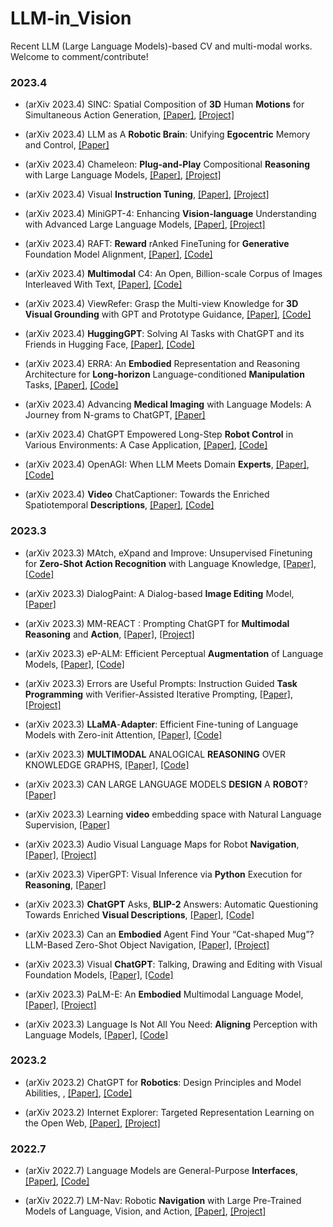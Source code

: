 # LLM-in_Vision
Recent LLM (Large Language Models)-based CV and multi-modal works. Welcome to comment/contribute!

### 2023.4

<!-- - (arXiv 2023.4) , [[Paper]](), [[Code]]()

- (arXiv 2023.4) , [[Paper]](), [[Code]]()

- (arXiv 2023.4) , [[Paper]](), [[Code]]()

- (arXiv 2023.4) , [[Paper]](), [[Code]]()

- (arXiv 2023.4) , [[Paper]](), [[Code]]()

- (arXiv 2023.4) , [[Paper]](), [[Code]]()

- (arXiv 2023.4) , [[Paper]](), [[Code]]()

- (arXiv 2023.4) , [[Paper]](), [[Code]]()

- (arXiv 2023.4) , [[Paper]](), [[Code]]()

- (arXiv 2023.4) , [[Paper]](), [[Code]]()

- (arXiv 2023.4) , [[Paper]](), [[Code]]()

- (arXiv 2023.4) , [[Paper]](), [[Code]]() -->

- (arXiv 2023.4) SINC: Spatial Composition of **3D** Human **Motions** for Simultaneous Action Generation, [[Paper]](https://arxiv.org/pdf/2304.10417.pdf), [[Project]](https://sinc.is.tue.mpg.de/)

- (arXiv 2023.4) LLM as A **Robotic Brain**: Unifying **Egocentric** Memory and Control, [[Paper]](https://arxiv.org/pdf/2304.09349.pdf)

- (arXiv 2023.4) Chameleon: **Plug-and-Play** Compositional **Reasoning** with Large Language Models, [[Paper]](https://arxiv.org/pdf/2304.09842.pdf), [[Project]](https://chameleon-llm.github.io/)

- (arXiv 2023.4) Visual **Instruction Tuning**, [[Paper]](https://arxiv.org/pdf/2304.08485.pdf), [[Project]](https://llava-vl.github.io/)

- (arXiv 2023.4) MiniGPT-4: Enhancing **Vision-language** Understanding with Advanced Large Language Models, [[Paper]](https://github.com/Vision-CAIR/MiniGPT-4/blob/main/MiniGPT_4.pdf), [[Project]](https://minigpt-4.github.io/)

- (arXiv 2023.4) RAFT: **Reward** rAnked FineTuning for **Generative** Foundation Model Alignment, [[Paper]](https://arxiv.org/pdf/2304.06767.pdf), [[Code]]()

- (arXiv 2023.4) **Multimodal** C4: An Open, Billion-scale Corpus of Images Interleaved With Text, [[Paper]](https://arxiv.org/pdf/2304.06939.pdf), [[Code]](https://github.com/allenai/mmc4)

- (arXiv 2023.4) ViewRefer: Grasp the Multi-view Knowledge for **3D Visual Grounding** with GPT and Prototype Guidance, [[Paper]](https://arxiv.org/pdf/2303.16894.pdf), [[Code]](https://github.com/ZiyuGuo99/ViewRefer3D)

- (arXiv 2023.4) **HuggingGPT**: Solving AI Tasks with ChatGPT and its Friends in Hugging Face, [[Paper]](https://arxiv.org/pdf/2303.17580.pdf), [[Code]](https://github.com/microsoft/JARVIS)

- (arXiv 2023.4) ERRA: An **Embodied** Representation and Reasoning Architecture for **Long-horizon** Language-conditioned **Manipulation** Tasks, [[Paper]](https://arxiv.org/pdf/2304.02251.pdf), [[Code]](https://robotll.github.io/ERRA/)

- (arXiv 2023.4) Advancing **Medical Imaging** with Language Models: A Journey from N-grams to ChatGPT, [[Paper]](https://arxiv.org/ftp/arxiv/papers/2304/2304.04920.pdf)

- (arXiv 2023.4) ChatGPT Empowered Long-Step **Robot Control** in Various Environments: A Case Application, [[Paper]](https://arxiv.org/pdf/2304.03893.pdf), [[Code]](https://github.com/microsoft/ChatGPT-Robot-Manipulation-Prompts)

- (arXiv 2023.4) OpenAGI: When LLM Meets Domain **Experts**, [[Paper]](https://arxiv.org/pdf/2304.04370.pdf), [[Code]](https://github.com/agiresearch/OpenAGI)

- (arXiv 2023.4) **Video** ChatCaptioner: Towards the Enriched Spatiotemporal **Descriptions**, [[Paper]](https://arxiv.org/pdf/2304.04227.pdf), [[Code]](https://github.com/Vision-CAIR/ChatCaptioner)

### 2023.3

<!-- - (arXiv 2023.3) , [[Paper]](), [[Code]]()

- (arXiv 2023.3) , [[Paper]](), [[Code]]()

- (arXiv 2023.3) , [[Paper]](), [[Code]]()

- (arXiv 2023.3) , [[Paper]](), [[Code]]()

- (arXiv 2023.3) , [[Paper]](), [[Code]]()

- (arXiv 2023.3) , [[Paper]](), [[Code]]()

- (arXiv 2023.3) , [[Paper]](), [[Code]]()

- (arXiv 2023.3) , [[Paper]](), [[Code]]() -->

- (arXiv 2023.3) MAtch, eXpand and Improve: Unsupervised Finetuning for **Zero-Shot Action Recognition** with Language Knowledge, [[Paper]](https://arxiv.org/pdf/2303.08914.pdf), [[Code]](https://github.com/wlin-at/MAXI)

- (arXiv 2023.3) DialogPaint: A Dialog-based **Image Editing** Model, [[Paper]](https://arxiv.org/pdf/2303.10073.pdf)

- (arXiv 2023.3) MM-REACT : Prompting ChatGPT for **Multimodal Reasoning** and **Action**, [[Paper]](https://arxiv.org/pdf/2303.11381.pdf), [[Project]](https://multimodal-react.github.io/)

- (arXiv 2023.3) eP-ALM: Efficient Perceptual **Augmentation** of Language Models, [[Paper]](https://arxiv.org/pdf/2303.11403.pdf), [[Code]](https://github.com/mshukor/eP-ALM)

- (arXiv 2023.3) Errors are Useful Prompts: Instruction Guided **Task Programming** with Verifier-Assisted Iterative Prompting, [[Paper]](https://arxiv.org/pdf/2303.14100.pdf), [[Project]](https://ac-rad.github.io/clairify/)

- (arXiv 2023.3) **LLaMA**-**Adapter**: Efficient Fine-tuning of Language Models with Zero-init Attention, [[Paper]](https://arxiv.org/pdf/2303.16199.pdf), [[Code]](https://github.com/ZrrSkywalker/LLaMA-Adapter)

- (arXiv 2023.3) **MULTIMODAL** ANALOGICAL **REASONING** OVER KNOWLEDGE GRAPHS, [[Paper]](https://arxiv.org/pdf/2210.00312.pdf), [[Code]](https://github.com/zjunlp/MKG_Analogy)

- (arXiv 2023.3) CAN LARGE LANGUAGE MODELS **DESIGN** A **ROBOT**? [[Paper]](https://arxiv.org/pdf/2303.15324.pdf)

- (arXiv 2023.3) Learning **video** embedding space with Natural Language Supervision, [[Paper]](https://arxiv.org/pdf/2303.14584.pdf)

- (arXiv 2023.3) Audio Visual Language Maps for Robot **Navigation**, [[Paper]](https://arxiv.org/pdf/2303.07522.pdf), [[Project]](https://avlmaps.github.io/)

- (arXiv 2023.3) ViperGPT: Visual Inference via **Python** Execution for **Reasoning**, [[Paper]](https://arxiv.org/pdf/2303.08128.pdf)

- (arXiv 2023.3) **ChatGPT** Asks, **BLIP-2** Answers: Automatic Questioning Towards Enriched **Visual Descriptions**, [[Paper]](https://arxiv.org/pdf/2303.06594.pdf), [[Code]](https://github.com/Vision-CAIR/ChatCaptioner)

- (arXiv 2023.3) Can an **Embodied** Agent Find Your “Cat-shaped Mug”? LLM-Based Zero-Shot Object Navigation, [[Paper]](https://arxiv.org/pdf/2303.03480.pdf), [[Project]](https://gamma.umd.edu/LGX/)

- (arXiv 2023.3) Visual **ChatGPT**: Talking, Drawing and Editing with Visual Foundation Models, [[Paper]](https://arxiv.org/abs/2303.04671), [[Code]](https://github.com/microsoft/visual-chatgpt)

- (arXiv 2023.3) PaLM-E: An **Embodied** Multimodal Language Model, [[Paper]](https://palm-e.github.io/assets/palm-e.pdf), [[Project]](https://palm-e.github.io/)

- (arXiv 2023.3) Language Is Not All You Need: **Aligning** Perception with Language Models, [[Paper]](https://arxiv.org/pdf/2302.14045.pdf), [[Code]](https://github.com/microsoft/unilm)

### 2023.2

- (arXiv 2023.2) ChatGPT for **Robotics**: Design Principles and Model Abilities, , [[Paper]](https://www.microsoft.com/en-us/research/uploads/prod/2023/02/ChatGPT___Robotics.pdf), [[Code]](https://github.com/microsoft/PromptCraft-Robotics)

- (arXiv 2023.2) Internet Explorer: Targeted Representation Learning on the Open Web, [[Paper]](https://arxiv.org/pdf/2302.14051.pdf), [[Project]](https://internet-explorer-ssl.github.io/)

### 2022.7

- (arXiv 2022.7) Language Models are General-Purpose **Interfaces**, [[Paper]](https://arxiv.org/pdf/2206.06336.pdf), [[Code]](https://github.com/microsoft/unilm)

- (arXiv 2022.7) LM-Nav: Robotic **Navigation** with Large Pre-Trained Models of Language, Vision, and Action, [[Paper]](https://arxiv.org/pdf/2207.04429.pdf), [[Project]](https://sites.google.com/view/lmnav)

